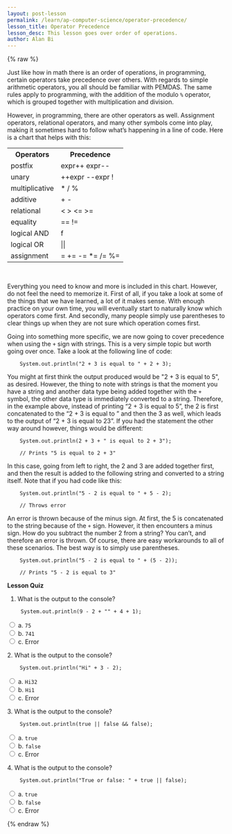 ```yaml
---
layout: post-lesson
permalink: /learn/ap-computer-science/operator-precedence/
lesson_title: Operator Precedence
lesson_desc: This lesson goes over order of operations.  
author: Alan Bi
---
```


<script src="/questions.js"></script>

{% raw %}
<br>

Just like how in math there is an order of operations, in programming, certain operators take precedence over others. With regards to simple arithmetic operators, you all should be familiar with PEMDAS. The same rules apply to programming, with the addition of the modulo <code>%</code> operator, which is grouped together with multiplication and division. 

However, in programming, there are other operators as well. Assignment operators, relational operators, and many other symbols come into play, making it sometimes hard to follow what’s happening in a line of code. Here is a chart that helps with this: 

<table>
  <tr>
    <th>Operators</th>
    <th>Precedence</th>
  </tr>
  <tr>
    <td>postfix</td>
    <td>expr++ expr--</td>
  </tr>
  <tr>
    <td>unary</td>
    <td>++expr --expr !</td>
  </tr>
  <tr>
    <td>multiplicative</td>
    <td>* / %</td>
  </tr>
  <tr>
    <td>additive</td>
    <td>+ -</td>
  </tr>
  <tr>
    <td>relational</td>
    <td>< > <= >=</td>
  </tr>
  <tr>
    <td>equality</td>
    <td>== !=</td>
  </tr>
  <tr>
    <td>logical AND</td>
    <td>f</td>
  </tr>
  <tr>
    <td>logical OR</td>
    <td>||</td>
  </tr>
  <tr>
    <td>assignment</td>
    <td>= += -= *= /= %=</td>
  </tr>
</table>
<br>

Everything you need to know and more is included in this chart. However, do not feel the need to memorize it. First of all, if you take a look at some of the things that we have learned, a lot of it makes sense. With enough practice on your own time, you will eventually start to naturally know which operators come first. And secondly, many people simply use parentheses to clear things up when they are not sure which operation comes first. 

Going into something more specific, we are now going to cover precedence when using the <code>+</code> sign with strings. This is a very simple topic but worth going over once. Take a look at the following line of code: 

		System.out.println("2 + 3 is equal to " + 2 + 3);

You might at first think the output produced would be "2 + 3 is equal to 5", as desired. However, the thing to note with strings is that the moment you have a string and another data type being added together with the <code>+</code> symbol, the other data type is immediately converted to a string. Therefore, in the example above, instead of printing “2 + 3 is equal to 5”, the 2 is first concatenated to the “2 + 3 is equal to ” and then the 3 as well, which leads to the output of “2 + 3 is equal to 23”. If you had the statement the other way around however, things would be different: 

		System.out.println(2 + 3 + " is equal to 2 + 3");

		// Prints "5 is equal to 2 + 3"

In this case, going from left to right, the 2 and 3 are added together first, and then the result is added to the following string and converted to a string itself. Note that if you had code like this: 

		System.out.println("5 - 2 is equal to " + 5 - 2);

		// Throws error

An error is thrown because of the minus sign. At first, the 5 is concatenated to the string because of the <code>+</code> sign. However, it then encounters a minus sign. How do you subtract the number 2 from a string? You can’t, and therefore an error is thrown. Of course, there are easy workarounds to all of these scenarios. The best way is to simply use parentheses. 

		System.out.println("5 - 2 is equal to " + (5 - 2));

		// Prints "5 - 2 is equal to 3"

**Lesson Quiz**

1. What is the output to the console?

		System.out.println(9 - 2 + "" + 4 + 1);

<form>
	<div>
		<input type="radio" value="a" name="cc" onchange="check(this, 'b')">
		a. <code>75</code>
	</div>
	<div>
		<input type="radio" value="b" name="cc" onchange="check(this, 'b')">
		b. <code>741</code>
	</div>
	<div>
		<input type="radio" value="c" name="cc" onchange="check(this, 'b')">
		c. Error
	</div>
</form>

<p>2. What is the output to the console?</p>

		System.out.println("Hi" + 3 - 2);

<form>
	<div>
		<input type="radio" value="a" name="cc" onchange="check(this, 'c')">
		a. <code>Hi32</code>
	</div>
	<div>
		<input type="radio" value="b" name="cc" onchange="check(this, 'c')">
		b. <code>Hi1</code>
	</div>
	<div>
		<input type="radio" value="c" name="cc" onchange="check(this, 'c')">
		c. Error
	</div>
</form>

<p>3. What is the output to the console?</p>

		System.out.println(true || false && false);

<form>
	<div>
		<input type="radio" value="a" name="cc" onchange="check(this, 'a')">
		a. <code>true</code>
	</div>
	<div>
		<input type="radio" value="b" name="cc" onchange="check(this, 'a')">
		b. <code>false</code>
	</div>
	<div>
		<input type="radio" value="c" name="cc" onchange="check(this, 'a')">
		c. Error
	</div>
</form>

<p>4. What is the output to the console?</p>

		System.out.println("True or false: " + true || false);

<form>
	<div>
		<input type="radio" value="a" name="cc" onchange="check(this, 'c')">
		a. <code>true</code>
	</div>
	<div>
		<input type="radio" value="b" name="cc" onchange="check(this, 'c')">
		b. <code>false</code>
	</div>
	<div>
		<input type="radio" value="c" name="cc" onchange="check(this, 'c')">
		c. Error
	</div>
</form>


{% endraw %}